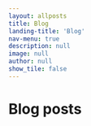 ```yaml
---
layout: allposts
title: Blog
landing-title: 'Blog'
nav-menu: true
description: null
image: null
author: null
show_tile: false
---
```


<h1>Blog posts</h1>
